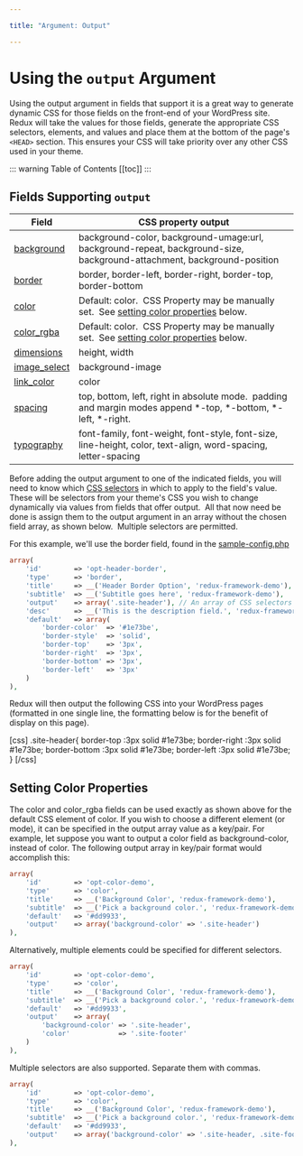 ```yaml
---

title: "Argument: Output" 

---
```


# Using the `output` Argument

Using the output argument in fields that support it is a great way to generate dynamic CSS for those fields on the 
front-end of your WordPress site.  Redux will take the values for those fields, generate the appropriate CSS selectors, 
elements, and values and place them at the bottom of the page's `<HEAD>` section. This ensures your CSS will take 
priority over any other CSS used in your theme.

::: warning Table of Contents
[[toc]]
:::

## Fields Supporting `output`

|Field|CSS property output|
|--- |--- |
|[background](../core-fields/background.md)|background-color, background-umage:url, background-repeat, background-size, background-attachment, background-position|
|[border](../core-fields/border.md)|border, border-left, border-right, border-top, border-bottom|
|[color](../core-fields/color.md)|Default: color.  CSS Property may be manually set.  See [setting color properties](#setting-color-properties) below.|
|[color_rgba](../core-fields/color-rgba.md)|Default: color.  CSS Property may be manually set.  See [setting color properties](#setting-color-properties) below.|
|[dimensions](../core-fields/dimensions.md)|height, width|
|[image_select](../core-fields/image-select.md)|background-image|
|[link_color](../core-fields/link-color.md)|color|
|[spacing](../core-fields/spacing.md)|top, bottom, left, right in absolute mode.  padding and margin modes append *-top, *-bottom, *-left, *-right.|
|[typography](../core-fields/typography.md)|font-family, font-weight, font-style, font-size, line-height, color, text-align, word-spacing, letter-spacing|


Before adding the output argument to one of the indicated fields, you will need to know which <a href="http://www.w3schools.com/cssref/css_selectors.asp">CSS selectors</a> in which to apply to the field's value.  These will be selectors from your theme's CSS you wish to change dynamically via values from fields that offer output.  All that now need be done is assign them to the output argument in an array without the chosen field array, as shown below.  Multiple selectors are permitted.

For this example, we'll use the border field, found in the <a href="https://github.com/ReduxFramework/redux-framework/blob/master/sample/sample-config.php">sample-config.php</a>
```php
array(
    'id'        => 'opt-header-border',
    'type'      => 'border',
    'title'     => __('Header Border Option', 'redux-framework-demo'),
    'subtitle'  => __('Subtitle goes here', 'redux-framework-demo'),
    'output'    => array('.site-header'), // An array of CSS selectors
    'desc'      => __('This is the description field.', 'redux-framework-demo'),
    'default'   => array(
        'border-color'  => '#1e73be', 
        'border-style'  => 'solid', 
        'border-top'    => '3px', 
        'border-right'  => '3px', 
        'border-bottom' => '3px', 
        'border-left'   => '3px'
    )
),
```

Redux will then output the following CSS into your WordPress pages (formatted in one single line, the formatting below is for the benefit of display on this page).

[css]
.site-header{
    border-top    :3px solid #1e73be;
    border-right  :3px solid #1e73be;
    border-bottom :3px solid #1e73be;
    border-left   :3px solid #1e73be;
}
[/css]

## Setting Color Properties
The color and color_rgba fields can be used exactly as shown above for the default CSS element of color.  If you wish to choose a different element (or mode), it can be specified in the output array value as a key/pair.  For example, let suppose you want to output a color field as background-color, instead of color.  The following output array in key/pair format would accomplish this:

```php
array(
    'id'        => 'opt-color-demo',
    'type'      => 'color',
    'title'     => __('Background Color', 'redux-framework-demo'),
    'subtitle'  => __('Pick a background color.', 'redux-framework-demo'),
    'default'   => '#dd9933',
    'output'    => array('background-color' => '.site-header')
),
```

Alternatively, multiple elements could be specified for different selectors.

```php
array(
    'id'        => 'opt-color-demo',
    'type'      => 'color',
    'title'     => __('Background Color', 'redux-framework-demo'),
    'subtitle'  => __('Pick a background color.', 'redux-framework-demo'),
    'default'   => '#dd9933',
    'output'    => array(
        'background-color' => '.site-header', 
        'color'            => '.site-footer'
    )
),
```

Multiple selectors are also supported.  Separate them with commas.

```php
array(
    'id'        => 'opt-color-demo',
    'type'      => 'color',
    'title'     => __('Background Color', 'redux-framework-demo'),
    'subtitle'  => __('Pick a background color.', 'redux-framework-demo'),
    'default'   => '#dd9933',
    'output'    => array('background-color' => '.site-header, .site-footer')
),
```